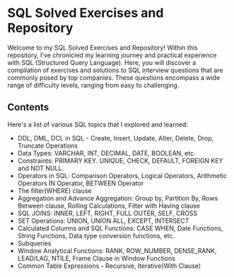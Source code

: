 # SQL Solved Exercises and Repository

Welcome to my SQL Solved Exercises and Repository! Within this repository, I've chronicled my learning journey and practical experience with SQL (Structured Query Language). Here, you will discover a compilation of exercises and solutions to SQL interview questions that are commonly posed by top companies. These questions encompass a wide range of difficulty levels, ranging from easy to challenging.

## Contents
Here's a list of various SQL topics that I explored and learned:

- DDL, DML, DCL in SQL - Create, Insert, Update, Alter, Delete, Drop, Truncate Operations
- Data Types: VARCHAR, INT, DECIMAL, DATE, BOOLEAN, etc.
- Constraints: PRIMARY KEY. UNIQUE, CHECK, DEFAULT, FOREIGN KEY and NOT NULL.
- Operators in SQL: Comparison Operators, Logical Operators, Arithmetic Operators IN Operator, BETWEEN Operator
- The filter(WHERE) clause
- Aggregation and Advance Aggregation: Group by, Partition By, Rows Between clause, Rolling Calculations, Filter with Having clause
- SQL JOINS: INNER, LEFT, RIGHT, FULL OUTER, SELF, CROSS
- SET Operations: UNION, UNION ALL, EXCEPT, INTERSECT
- Calculated Columns and SQL Functions: CASE WHEN, Date Functions, String Functions, Data type conversion functions, etc.
- Subqueries
- Window Analytical Functions: RANK, ROW_NUMBER, DENSE_RANK, LEAD/LAG, NTILE, Frame Clause in Window Functions
- Common Table Expressions - Recursive, Iterative(With Clause)
